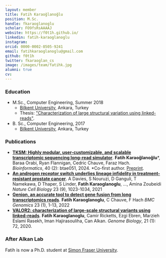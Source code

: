 ```yaml
---
layout: member
title: Fatih Karaoğlanoğlu
position: M.Sc. 
handle: fkaraoglanoglu
scholar: FO9fsRsAAAAJ
website: https://f0t1h.github.io/
linkedin: fatih-karaoglanoglu
instagram: 
orcid: 0000-0002-8505-9241
email: fatihkaraoglanoglu@gmail.com
github: f0t1h
twitter: fkaraoglan_cs
image: /images/team/fatihk.jpg
alumni: true
cv: 
---
```


### Education

- M.Sc., Computer Engineering, Summer 2018  
  - [Bilkent University](http://www.cs.bilkent.edu.tr/), Ankara, Turkey
  - Thesis:  ["Characterization of large structural variation using linked-reads"](http://repository.bilkent.edu.tr/handle/11693/47871).
- B. Sc., Computer Engineering, 2017  
  - [Bilkent University](http://www.cs.bilkent.edu.tr/), Ankara, Turkey
  
  
### Publications
- [**TKSM: Highly modular, user-customizable, and scalable transcriptomic sequencing long-read simulator**](https://academic.oup.com/bioinformatics/article/40/2/btae051/7589926).
**Fatih Karaoğlanoğlu**\*, Baraa Orabi, Ryan Flannigan, Cedric Chauve, Faraz Hach.
*Bioinformatics*, 40 (2): btae051, 2024. *Co-first author. [Preprint](https://doi.org/10.1101/2023.06.12.544410). 
- [**An androgen receptor switch underlies lineage infidelity in treatment-resistant prostate cancer**](https://doi.org/10.1038/s41556-021-00743-5). A Davies, S Nouruzi, D Ganguli, T Namekawa, D Thaper, S Linder, **Fatih Karaoglanoglu**, ..., Amina Zoubeidi *Nature Cell Biology* 23 (9), 1023-1034, 2021 
- [**Genion, an accurate tool to detect gene fusion from long transcriptomics reads**](https://doi.org/10.1186/s12864-022-08339-5). **Fatih Karaoglanoglu**, C Chauve, F Hach *BMC Genomics* 23 (1), 1-13, 2022
- [**VALOR2: characterization of large-scale structural variants using linked-reads**](https://www.ncbi.nlm.nih.gov/pubmed/32192518). **Fatih Karaoglanoglu**, Camir Ricketts, Ezgi Ebren, Marzieh Eslami Rasekh, Iman Hajirasouliha, Can Alkan. *Genome Biology*, 21 (1): 72, 2020.


### After Alkan Lab

Fatih is now a Ph.D. student at [Simon Fraser University](https://www.sfu.ca/computing.html).
